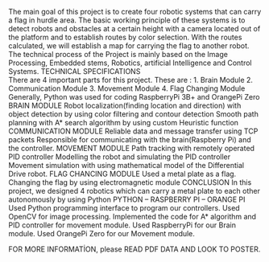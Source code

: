   The main goal of this project is to create four robotic systems that can carry a flag in hurdle area. The basic working principle of these systems is to detect robots and obstacles at a certain height with a camera located out of the platform and to establish routes by color selection. With the routes calculated, we will establish a map for carrying the flag to another robot. The technical process of the Project is mainly based on the Image Processing, Embedded  stems, Robotics, artificial Intelligence and Control Systems.
  TECHNICAL SPECIFICATIONS   
	There are 4 important parts for this project. These are : 
		1. Brain Module
		2. Communication Module
		3. Movement Module
		4. Flag Changing Module
	Generally, Python was used for coding RaspberryPi 3B+ and OrangePi Zero
BRAIN MODULE
Robot localization(finding location and direction) with object detection  by using color filtering and contour detection
Smooth path planning with A* search algorithm by using custom Heuristic function
COMMUNICATION MODULE
Reliable data and message transfer using TCP packets
Responsible for communicating with the brain(Raspberry Pi) and the controller.
MOVEMENT MODULE
Path tracking with remotely operated PID controller
Modelling the robot and simulating the PID controller
Movement simulation with using mathematical model of the Differential Drive robot.
FLAG CHANCING MODULE
Used a metal plate as a flag.
Changing the flag by using electromagnetic module
CONCLUSION
In this project, we designed 4 robotics which can carry a metal plate to each other autonomously by using Python
	PYTHON – RASPBERRY PI – ORANGE PI
Used Python programming interface to program our controllers.
Used OpenCV for image processing.
Implemented the code for A* algorithm and PID controller for movement module.
Used RaspberryPi for our Brain module.
Used OrangePi Zero for our Movement module.


FOR MORE INFORMATİON, please READ PDF DATA AND LOOK TO POSTER.
